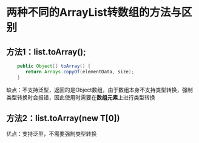# 两种不同的ArrayList转数组的方法与区别

## 方法1：list.toArray();

```java
    public Object[] toArray() {
       return Arrays.copyOf(elementData, size);
    }
```

缺点：不支持泛型，返回的是Object数组，由于数组本身不支持类型转换，强制类型转换时会报错，因此使用时需要在**数组元素**上进行类型转换

## 方法2：list.toArray(new T[0])

优点：支持泛型，不需要强制类型转换
